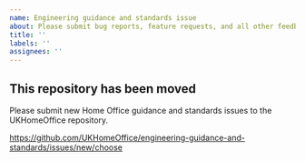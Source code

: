 ```yaml
---
name: Engineering guidance and standards issue
about: Please submit bug reports, feature requests, and all other feedback to the new repository
title: ''
labels: ''
assignees: ''
---
```

## This repository has been moved

Please submit new Home Office guidance and standards issues to the UKHomeOffice repository.

https://github.com/UKHomeOffice/engineering-guidance-and-standards/issues/new/choose
